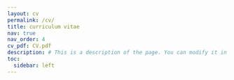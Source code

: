 ```yaml
---
layout: cv
permalink: /cv/
title: curriculum vitae
nav: true
nav_order: 4
cv_pdf: CV.pdf
description: # This is a description of the page. You can modify it in 'pages/_cv.md'. You can also change or remove the top pdf download button.
toc:
  sidebar: left
---
```

